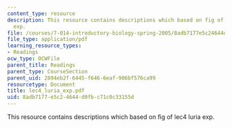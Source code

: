 ```yaml
---
content_type: resource
description: This resource contains descriptions which based on fig of lec4 luria
  exp.
file: /courses/7-014-introductory-biology-spring-2005/8adb7177e5c24644d0fbc71c0c33155d_lec4_luria_exp.pdf
file_type: application/pdf
learning_resource_types:
- Readings
ocw_type: OCWFile
parent_title: Readings
parent_type: CourseSection
parent_uid: 2894eb2f-6445-f646-6eaf-906bf576ca99
resourcetype: Document
title: lec4_luria_exp.pdf
uid: 8adb7177-e5c2-4644-d0fb-c71c0c33155d
---
```

This resource contains descriptions which based on fig of lec4 luria exp.

